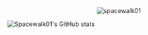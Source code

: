 
<p align="center">&nbsp;<img align="center" src="https://github-readme-stats.vercel.app/api?username=spacewalk01&show_icons=true&hide_border=true&hide_title=true&include_all_commits=true&theme=graywhite" alt="spacewalk01" />
</p>


![Spacewalk01's GitHub stats](https://github-readme-stats.vercel.app/api?username=spacewalk01&show_icons=true&theme=transparent)






